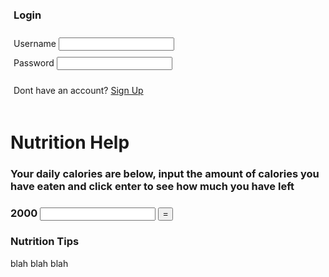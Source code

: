 <!--Login Frontmatter-->
<div style="padding: 5px;">
    <h3>Login</h3>
</div>
<div style="padding:5px">
    <label for="username">Username</label>
    <input type="text">
</div>
<div style="padding:5px">
    <label for="password">Password</label>
    <input type="text">
</div>
<div style="padding:5px">
    <p> Dont have an account? <a href="https://jakewarren2414.github.io/dolphins2/">Sign Up</a></p>
</div>

<h1>Nutrition Help</h1>

<h3>Your daily calories are below, input the amount of calories you have eaten and click enter to see how much you have left</h3>
<!-- Calorie will be paired with your profile-->
<h3 id="C1">2000</h>
<input type="number" id="C2">
<button onclick="calc()">=</button>
<div id="result"></div>


<h3> Nutrition Tips </h3>
<p>blah blah blah</p>

<script>
    function calc() {
        var a = Number(document.getElementById("C1").innerHTML);
        var b = Number(document.getElementById("C2").value);
        var result = a - b;
        document.getElementById("result").innerHTML = result;
    }
</script>
